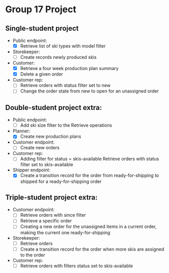 # Group 17 Project

## Single-student project
- Public endpoint:
   - [x] Retrieve list of ski types with model filter
- Storekeeper:
   - [ ] Create records newly produced skis
- Customer:
   - [x] Retrieve a four week production plan summary
   - [x] Delete a given order
- Customer rep:
   - [ ] Retrieve orders with status filter set to new
   - [ ] Change the order state from new to open for an unassigned order

## Double-student project extra:
- Public endpoint:
   - [ ] Add ski size filter to the Retrieve operations
- Planner:
   - [x] Create new production plans
- Customer endpoint:
   - [ ] Create new orders
- Customer rep:
   - [ ] Adding filter for status = skis-available
   Retrieve orders with status filter set to skis-available
- Shipper endpoint:
   - [x] Create a transition record for the order from ready-for-shipping to shipped for a ready-for-shipping order

## Triple-student project extra:
- Customer endpoint:
   - [ ] Retrieve orders with since filter
   - [ ] Retrieve a specific order
   - [ ] Creating a new order for the unassigned items in a current order, making the current one ready-for-shipping
- Storekeeper:
   - [ ] Retrieve orders
   - [ ] Create a transition record for the order when more skis are assigned to the order
- Customer rep:
   - [ ] Retrieve orders with filters status set to skis-available
